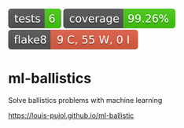 [![Tests Status](badges/tests-badge.svg?dummy=8484744)](https://louis-pujol.github.io/ml-ballistic/junit/report.html) [![Coverage Status](badges/coverage-badge.svg?dummy=8484744)](https://louis-pujol.github.io/ml-ballistics/coverage/htmlcov/index.html) [![Flake8 Status](badges/flake8-badge.svg?dummy=8484744)](https://louis-pujol.github.io/ml-ballistics/reports/flake8/index.html)

# ml-ballistics
Solve ballistics problems with machine learning

https://louis-pujol.github.io/ml-ballistic
